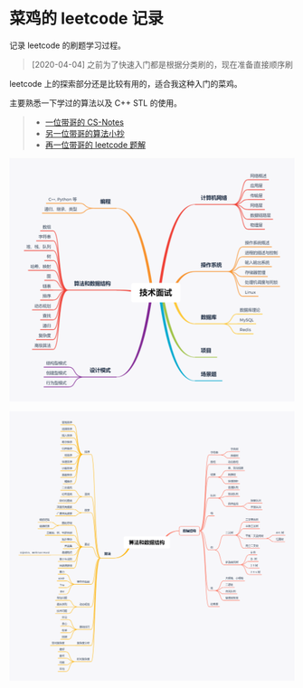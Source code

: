 # 菜鸡的 leetcode 记录

记录 leetcode 的刷题学习过程。

> [2020-04-04] 之前为了快速入门都是根据分类刷的，现在准备直接顺序刷

leetcode 上的探索部分还是比较有用的，适合我这种入门的菜鸡。

主要熟悉一下学过的算法以及 C++ STL 的使用。

> - [一位带哥的 CS-Notes](https://cyc2018.github.io/CS-Notes/#/)
> - [另一位带哥的算法小抄](https://labuladong.gitbook.io/algo/)
> - [再一位带哥的 leetcode 题解](https://leetcode.wang)

![](./interview.png)

![](./datastructe_and_algorithm.png)

